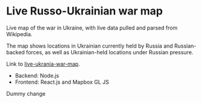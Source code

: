 # Live Russo-Ukrainian war map

Live map of the war in Ukraine, with live data pulled and parsed from Wikipedia.  
  
The map shows locations in Ukrainian currently held by Russia and Russian-backed forces, as well as Ukrainian-held locations under Russian pressure.  
  
Link to <a href="https://live-ukraine-war-map.herokuapp.com/" target="_blank" rel="noopener noreferrer">live-ukrania-war-map</a>.
* Backend: Node.js
* Frontend: React.js and Mapbox GL JS

Dummy change